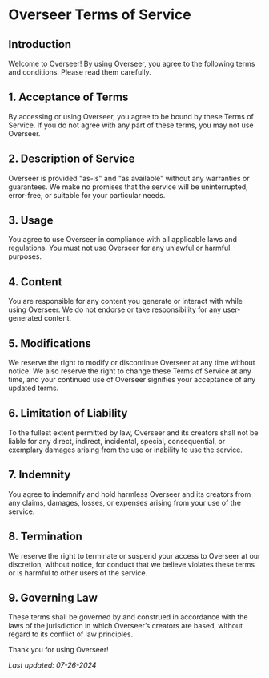 # Overseer Terms of Service

## Introduction

Welcome to Overseer! By using Overseer, you agree to the following terms and conditions. Please read them carefully.

## 1. Acceptance of Terms

By accessing or using Overseer, you agree to be bound by these Terms of Service. If you do not agree with any part of these terms, you may not use Overseer.

## 2. Description of Service

Overseer is provided "as-is" and "as available" without any warranties or guarantees. We make no promises that the service will be uninterrupted, error-free, or suitable for your particular needs.

## 3. Usage

You agree to use Overseer in compliance with all applicable laws and regulations. You must not use Overseer for any unlawful or harmful purposes.

## 4. Content

You are responsible for any content you generate or interact with while using Overseer. We do not endorse or take responsibility for any user-generated content.

## 5. Modifications

We reserve the right to modify or discontinue Overseer at any time without notice. We also reserve the right to change these Terms of Service at any time, and your continued use of Overseer signifies your acceptance of any updated terms.

## 6. Limitation of Liability

To the fullest extent permitted by law, Overseer and its creators shall not be liable for any direct, indirect, incidental, special, consequential, or exemplary damages arising from the use or inability to use the service.

## 7. Indemnity

You agree to indemnify and hold harmless Overseer and its creators from any claims, damages, losses, or expenses arising from your use of the service.

## 8. Termination

We reserve the right to terminate or suspend your access to Overseer at our discretion, without notice, for conduct that we believe violates these terms or is harmful to other users of the service.

## 9. Governing Law

These terms shall be governed by and construed in accordance with the laws of the jurisdiction in which Overseer’s creators are based, without regard to its conflict of law principles.

Thank you for using Overseer!

*Last updated: 07-26-2024*
